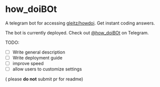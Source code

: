 # how_doiBOt

A telegram bot for accessing [gleitz/howdoi](https://github.com/gleitz/howdoi). Get instant coding answers.

The bot is currently deployed. Check out [@how_doiBOt](https://telegram.me/how_doiBOt) on Telegram.

TODO:

- [ ] Write general description
- [ ] Write deployment guide
- [ ] improve speed
- [ ] allow users to customize settings

( please **do not** submit pr for readme)
